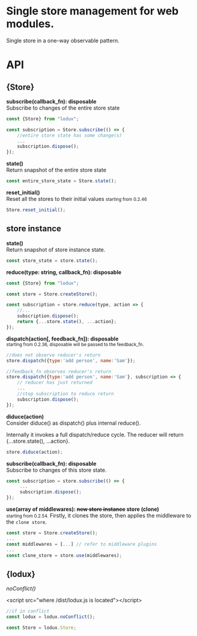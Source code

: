 # Single store management for web modules.
Single store in a one-way observable pattern.

# API

## {Store}
__subscribe(callback_fn): disposable__  
Subscribe to changes of the entire store state
```javascript
const {Store} from "lodux";

const subscription = Store.subscribe(() => { 
    //entire store state has some change(s)
    ...
    subscription.dispose();
});
```
__state()__  
Return snapshot of the entire store state
```javascript
const entire_store_state = Store.state();
```
__reset_initial()__  
Reset all the stores to their initial values
<small>starting from 0.2.46</small>
```javascript
Store.reset_initial();
```

## store instance

__state()__  
Return snapshot of store instance state. 
```javascript
const store_state = store.state();
```

__reduce(type: string, callback_fn):  disposable__  
```javascript
const {Store} from "lodux";

const store = Store.createStore();

const subscription = store.reduce(type, action => { 
    //...
    subscription.dispose();
    return {...store.state(), ...action};
});

```
__dispatch(action[, feedback_fn]):  disposable__  
<small>starting from 0.2.36, disposable will be passed to the feedback_fn.</small>
```javascript
//does not observe reducer's return
store.dispatch({type:'add person', name:'Sam'});

//feedback_fn observes reducer's return
store.dispatch({type:'add person', name:'Sam'}, subscription => {
    // reducer has just returned
    ...    
    //stop subscription to reduce return
    subscription.dispose();
});
```

__diduce(action)__  
Consider diduce() as dispatch() plus internal reduce().  

Internally it invokes a full dispatch/reduce cycle. The reducer will return {...store.state(), ...action}.  

```javascript
store.diduce(action);
```

__subscribe(callback_fn): disposable__  
Subscribe to changes of this store state.
```javascript
const subscription = store.subscribe(() => {
     ...
     subscription.dispose();
});
```

__use(array of middlewares): <s>new store instance</s> store (clone)__  
<small>starting from 0.2.54.</small>
Firstly, it clones the store, then applies the middleware to the `clone store`.
```javascript
const store = Store.createStore();
...
const middlewares = [...] // refer to middleware plugins
...
const clone_store = store.use(middlewares);
```

## {lodux}
_noConflict()_

&lt;script src="where /dist/lodux.js is located">&lt;/script>
```javascript
//if in conflict
const lodux = lodux.noConflict();

const Store = lodux.Store;
```
